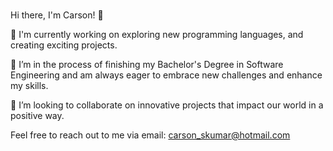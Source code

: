 ### 
Hi there, I'm Carson! 👋

🔭 I'm currently working on exploring new programming languages, and creating exciting projects.

🌱 I’m in the process of finishing my Bachelor's Degree in Software Engineering and am always eager to embrace new challenges and enhance my skills.

👯 I’m looking to collaborate on innovative projects that impact our world in a positive way.


Feel free to reach out to me via email: carson_skumar@hotmail.com

